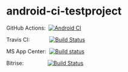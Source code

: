 # android-ci-testproject
GitHub Actions:&nbsp;&nbsp;[![Android CI](https://github.com/G00fY2/android-ci-testproject/actions/workflows/android.yml/badge.svg)](https://github.com/G00fY2/android-ci-testproject/actions/workflows/android.yml)

Travis CI:&nbsp;&nbsp;&nbsp;&nbsp;&nbsp;&nbsp;&nbsp;&nbsp;&nbsp;&nbsp;&nbsp;&nbsp;&nbsp;[![Build Status](https://app.travis-ci.com/G00fY2/android-ci-testproject.svg?branch=develop)](https://app.travis-ci.com/G00fY2/android-ci-testproject)

MS App Center:&nbsp;
[![Build status](https://build.appcenter.ms/v0.1/apps/d01e683e-35f9-435b-bc4c-3889416a0dc1/branches/develop/badge)](https://appcenter.ms)

Bitrise:&nbsp;&nbsp;&nbsp;&nbsp;&nbsp;&nbsp;&nbsp;&nbsp;&nbsp;&nbsp;&nbsp;&nbsp;&nbsp;&nbsp;&nbsp;&nbsp;[![Build Status](https://app.bitrise.io/app/b1efee9a40f8ccf8/status.svg?token=koQtMswjCyc4CWI2mYVQMQ&branch=develop)](https://app.bitrise.io/app/b1efee9a40f8ccf8)
